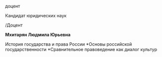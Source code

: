доцент

Кандидат юридических наук

/Доцент

**Мхитарян Людмила Юрьевна**

История государства и права России
	*Основы российской государственности
	*Сравнительное правоведение как диалог культур
